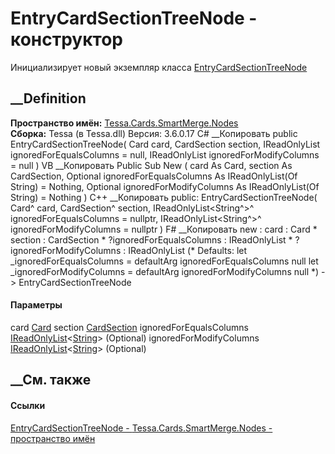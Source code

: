 # EntryCardSectionTreeNode - конструктор
Инициализирует новый экземпляр класса
[EntryCardSectionTreeNode](T_Tessa_Cards_SmartMerge_Nodes_EntryCardSectionTreeNode.htm)
##  __Definition
 **Пространство имён:**
[Tessa.Cards.SmartMerge.Nodes](N_Tessa_Cards_SmartMerge_Nodes.htm)  
 **Сборка:** Tessa (в Tessa.dll) Версия: 3.6.0.17
C# __Копировать
     public EntryCardSectionTreeNode(
    	Card card,
    	CardSection section,
    	IReadOnlyList<string> ignoredForEqualsColumns = null,
    	IReadOnlyList<string> ignoredForModifyColumns = null
    )
VB __Копировать
     Public Sub New ( 
    	card As Card,
    	section As CardSection,
    	Optional ignoredForEqualsColumns As IReadOnlyList(Of String) = Nothing,
    	Optional ignoredForModifyColumns As IReadOnlyList(Of String) = Nothing
    )
C++ __Копировать
     public:
    EntryCardSectionTreeNode(
    	Card^ card, 
    	CardSection^ section, 
    	IReadOnlyList<String^>^ ignoredForEqualsColumns = nullptr, 
    	IReadOnlyList<String^>^ ignoredForModifyColumns = nullptr
    )
F# __Копировать
     new : 
            card : Card * 
            section : CardSection * 
            ?ignoredForEqualsColumns : IReadOnlyList<string> * 
            ?ignoredForModifyColumns : IReadOnlyList<string> 
    (* Defaults:
            let _ignoredForEqualsColumns = defaultArg ignoredForEqualsColumns null
            let _ignoredForModifyColumns = defaultArg ignoredForModifyColumns null
    *)
    -> EntryCardSectionTreeNode
#### Параметры
card [Card](T_Tessa_Cards_Card.htm)
section [CardSection](T_Tessa_Cards_CardSection.htm)
ignoredForEqualsColumns
[IReadOnlyList](https://learn.microsoft.com/dotnet/api/system.collections.generic.ireadonlylist-1)<[String](https://learn.microsoft.com/dotnet/api/system.string)>
(Optional)
ignoredForModifyColumns
[IReadOnlyList](https://learn.microsoft.com/dotnet/api/system.collections.generic.ireadonlylist-1)<[String](https://learn.microsoft.com/dotnet/api/system.string)>
(Optional)
## __См. также
#### Ссылки
[EntryCardSectionTreeNode -
](T_Tessa_Cards_SmartMerge_Nodes_EntryCardSectionTreeNode.htm)
[Tessa.Cards.SmartMerge.Nodes - пространство
имён](N_Tessa_Cards_SmartMerge_Nodes.htm)
